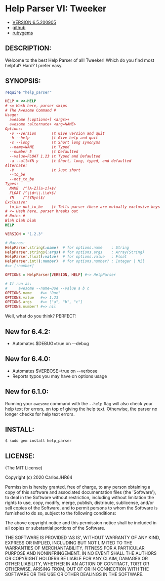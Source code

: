 # Help Parser VI: Tweeker

* [VERSION 6.5.200905](https://github.com/carlosjhr64/Ruby-HelpParser/releases)
* [github](https://www.github.com/carlosjhr64/Ruby-HelpParser)
* [rubygems](https://rubygems.org/gems/help_parser)

## DESCRIPTION:
Welcome to the best Help Parser of all!
Tweeker!
Which do you find most helpful?
Hard?
I prefer easy.

## SYNOPSIS:
<!-- For the README validator that checks against me lying....
```ruby
unless File.basename($PROGRAM_NAME) == 'awesome'
  # For example's sake say
  $PROGRAM_NAME = 'awesome'
  # and ARGV is
  ARGV.concat ["-\-name=Doe", "-\-value", 'a', 'b', 'c']
  # and proceed as if run as:
  #     awesome -\-name=Doe -\-value  a b c
end
```
-->

```ruby
require "help_parser"

HELP = <<-HELP
# <= Hash here, parser skips
# The Awesome Command #
Usage:
  awesome [:options+] <args>+
  awesome :alternate+ <arg=NAME>
Options:
  -v --version       \t Give version and quit
  -h --help          \t Give help and quit
  -s --long          \t Short long synonyms
  --name=NAME        \t Typed
  --number 5         \t Defaulted
  --value=FLOAT 1.23 \t Typed and Defaulted
  -a --all=YN y      \t Short, long, typed, and defaulted
Alternate:
  -V                 \t Just short
  --to_be
  --not_to_be
Types:
  NAME  /^[A-Z][a-z]+$/
  FLOAT /^\\d+\\.\\d+$/
  YN    /^[YNyn]$/
Exclusive:
  to_be not_to_be    \t Tells parser these are mutually exclusive keys
# <= Hash here, parser breaks out
# Notes #
Blah blah blah
HELP

VERSION = "1.2.3"

# Macros:
HelpParser.string(:name)  # for options.name    : String
HelpParser.strings(:args) # for options.args    : Array(String)
HelpParser.float(:value)  # for options.value   : Float
HelpParser.int?(:number)  # for options.number? : Integer | Nil
#=> [:number]

OPTIONS = HelpParser[VERSION, HELP] #~> HelpParser

# If run as:
#     awesome --name=Doe --value a b c
OPTIONS.name    #=> "Doe"
OPTIONS.value   #=> 1.23
OPTIONS.args    #=> ["a", "b", "c"]
OPTIONS.number? #=> nil
```

Well, what do you think?
PERFECT!

## New for 6.4.2:

* Automates $DEBUG=true on --debug

## New for 6.4.0:

* Automates $VERBOSE=true on --verbose
* Reports typos you may have on options usage

## New for 6.1.0:

Running your `awesome` command with the `--help` flag will also check your help text for errors,
on top of giving the help text. Otherwise, the parser no longer checks for help text errors.

## INSTALL:

    $ sudo gem install help_parser

## LICENSE:

(The MIT License)

Copyright (c) 2020 CarlosJHR64

Permission is hereby granted, free of charge, to any person obtaining
a copy of this software and associated documentation files (the
'Software'), to deal in the Software without restriction, including
without limitation the rights to use, copy, modify, merge, publish,
distribute, sublicense, and/or sell copies of the Software, and to
permit persons to whom the Software is furnished to do so, subject to
the following conditions:

The above copyright notice and this permission notice shall be
included in all copies or substantial portions of the Software.

THE SOFTWARE IS PROVIDED 'AS IS', WITHOUT WARRANTY OF ANY KIND,
EXPRESS OR IMPLIED, INCLUDING BUT NOT LIMITED TO THE WARRANTIES OF
MERCHANTABILITY, FITNESS FOR A PARTICULAR PURPOSE AND NONINFRINGEMENT.
IN NO EVENT SHALL THE AUTHORS OR COPYRIGHT HOLDERS BE LIABLE FOR ANY
CLAIM, DAMAGES OR OTHER LIABILITY, WHETHER IN AN ACTION OF CONTRACT,
TORT OR OTHERWISE, ARISING FROM, OUT OF OR IN CONNECTION WITH THE
SOFTWARE OR THE USE OR OTHER DEALINGS IN THE SOFTWARE.
